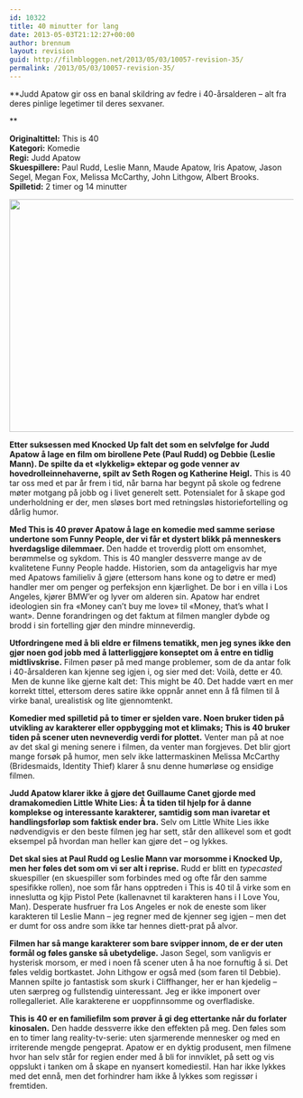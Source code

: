 ```yaml
---
id: 10322
title: 40 minutter for lang
date: 2013-05-03T21:12:27+00:00
author: brennum
layout: revision
guid: http://filmbloggen.net/2013/05/03/10057-revision-35/
permalink: /2013/05/03/10057-revision-35/
---
```

**Judd Apatow gir oss en banal skildring av fedre i 40-årsalderen &#8211; alt fra deres pinlige legetimer til deres sexvaner.  
<!--more-->**

**Originaltittel:** This is 40  
**Kategori:** Komedie  
**Regi:** Judd Apatow  
**Skuespillere:** Paul Rudd, Leslie Mann, Maude Apatow, Iris Apatow, Jason Segel, Megan Fox, Melissa McCarthy, John Lithgow, Albert Brooks.  
**Spilletid:** 2 timer og 14 minutter

<a href="http://filmbloggen.net/?attachment_id=10060" rel="attachment wp-att-10060"><img class="alignnone size-large wp-image-10060" src="http://filmbloggen.net/wp-content/uploads//2013/03/This-is-40-4-620x412.jpg" alt="" width="620" height="412" /></a>

**Etter suksessen med Knocked Up falt det som en selvfølge for Judd Apatow å lage en film om birollene Pete (Paul Rudd) og Debbie (Leslie Mann). De spilte da et &laquo;lykkelig&raquo; ektepar og gode venner av hovedrolleinnehaverne, spilt av Seth Rogen og Katherine Heigl.** This is 40 tar oss med et par år frem i tid, når barna har begynt på skole og fedrene møter motgang på jobb og i livet generelt sett. Potensialet for å skape god underholdning er der, men sløses bort med retningsløs historiefortelling og dårlig humor.

**Med This is 40 prøver Apatow å lage en komedie med samme seriøse undertone som Funny People, der vi får et dystert blikk på menneskers hverdagslige dilemmaer.** Den hadde et troverdig plott om ensomhet, berømmelse og sykdom. This is 40 mangler dessverre mange av de kvalitetene Funny People hadde. Historien, som da antageligvis har mye med Apatows familieliv å gjøre (ettersom hans kone og to døtre er med) handler mer om penger og perfeksjon enn kjærlighet. De bor i en villa i Los Angeles, kjører BMW&#8217;er og lyver om alderen sin. Apatow har endret ideologien sin fra &laquo;Money can&#8217;t buy me love&raquo; til &laquo;Money, that&#8217;s what I want&raquo;. Denne forandringen og det faktum at filmen mangler dybde og brodd i sin fortelling gjør den mindre minneverdig.

**Utfordringene med å bli eldre er filmens tematikk, men jeg synes ikke den gjør noen god jobb med å latterliggjøre konseptet om å entre en tidlig midtlivskrise.** Filmen pøser på med mange problemer, som de da antar folk i 40-årsalderen kan kjenne seg igjen i, og sier med det: Voilà, dette er 40.  Men de kunne like gjerne kalt det: This might be 40. Det hadde vært en mer korrekt tittel, ettersom deres satire ikke oppnår annet enn å få filmen til å virke banal, urealistisk og lite gjennomtenkt.

**Komedier med spilletid på to timer er sjelden vare. Noen bruker tiden på utvikling av karakterer eller oppbygging mot et klimaks; This is 40 bruker tiden på scener uten nevneverdig verdi for plottet.** Venter man på at noe av det skal gi mening senere i filmen, da venter man forgjeves. Det blir gjort mange forsøk på humor, men selv ikke lattermaskinen Melissa McCarthy (Bridesmaids, Identity Thief) klarer å snu denne humørløse og ensidige filmen.

**Judd Apatow klarer ikke å gjøre det Guillaume Canet gjorde med dramakomedien Little White Lies: Å ta tiden til hjelp for å danne komplekse og interessante karakterer, samtidig som man ivaretar et handlingsforløp som faktisk ender bra.** Selv om Little White Lies ikke nødvendigvis er den beste filmen jeg har sett, står den allikevel som et godt eksempel på hvordan man heller kan gjøre det &#8211; og lykkes.

**Det skal sies at Paul Rudd og Leslie Mann var morsomme i Knocked Up, men her føles det som om vi ser alt i reprise.** Rudd er blitt en _typecasted_ skuespiller (en skuespiller som forbindes med og ofte får den samme spesifikke rollen), noe som får hans opptreden i This is 40 til å virke som en inneslutta og kjip Pistol Pete (kallenavnet til karakteren hans i I Love You, Man). Desperate husfruer fra Los Angeles er nok de eneste som liker karakteren til Leslie Mann &#8211; jeg regner med de kjenner seg igjen &#8211; men det er dumt for oss andre som ikke tar hennes diett-prat på alvor.

**Filmen har så mange karakterer som bare svipper innom, de er der uten formål og føles ganske så ubetydelige.** Jason Segel, som vanligvis er hysterisk morsom, er med i noen få scener uten å ha noe fornuftig å si. Det føles veldig bortkastet. John Lithgow er også med (som faren til Debbie). Mannen spilte jo fantastisk som skurk i Cliffhanger, her er han kjedelig &#8211; uten særpreg og fullstendig uinteressant. Jeg er ikke imponert over rollegalleriet. Alle karakterene er uoppfinnsomme og overfladiske.

**This is 40 er en familiefilm som prøver å gi deg ettertanke når du forlater kinosalen.** Den hadde dessverre ikke den effekten på meg. Den føles som en to timer lang reality-tv-serie: uten sjarmerende mennesker og med en irriterende mengde pengeprat. Apatow er en dyktig produsent, men filmene hvor han selv står for regien ender med å bli for innviklet, på sett og vis oppslukt i tanken om å skape en nyansert komediestil. Han har ikke lykkes med det ennå, men det forhindrer ham ikke å lykkes som regissør i fremtiden.

<div class="video-shortcode">
</div>